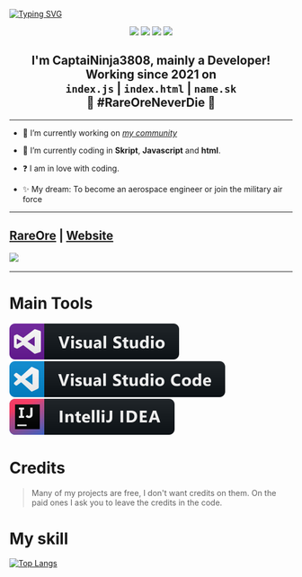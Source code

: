[![Typing SVG](https://readme-typing-svg.herokuapp.com?font=Fira+Code&pause=1000&color=FF72EB&width=435&lines=https%3A%2F%2Fds.rareore.it;https%3A%2F%2Fwww.twitch.tv%2Flaburlatv;https%3A%2F%2Fwww.instagram.com%2Fpietro_zerbone%2F)](https://git.io/typing-svg)

<div align=center>
<a href="https://discord.rareore.it/"><img src="https://img.shields.io/badge/discord-blue.svg?&style=for-the-badge&logo=discord&logoColor=white" height=25></a>
<a href="https://twitch.tv/catcha80"><img src="https://img.shields.io/badge/twitch-violet.svg?&style=for-the-badge&logo=twitch&logoColor=white" height=25></a> 
<a href="https://tiktok.com/@nsl.dev"><img src="https://img.shields.io/badge/tiktok-black.svg?&style=for-the-badge&logo=tiktok&logoColor=white" height=25></a>
<a href="https://youTube.com/channel/UCoNVWCMYp8Fs50wPeefw_7A"><img src="https://img.shields.io/badge/-YouTube-red?&style=for-the-badge&logo=youtube&logoColor=white" height=25></a>
</div>

## <div align="center">I'm CaptaiNinja3808, mainly a Developer! Working since 2021 on <br>`index.js` | `index.html` | `name.sk`<br>🚀 #RareOreNeverDie 🚀</div>  
  
***

- 🔭 I’m currently working on [*my community*](https://linktr.ee/capcommunity)
  

- 🌱 I’m currently coding in **Skript**, **Javascript** and **html**.  
  

- ❓ I am in love with coding.<br/>

- ✨ My dream: To become an aerospace engineer or join the military air force
  
***

## [RareOre](https://discord.gg/eJvE7HwVM3) | [Website](http://captaininja.it)
<a href="https://discord.gg/eJvE7HwVM3"><img src="https://discord.com/api/guilds/934900180401160212/widget.png?style=banner2"></a>

***
<!--
# SUPPORT ME

You can always Support me by inviting my **own Discord Bot** (Click the icon)

[![2021's best Music Bot | The Bot👑](https://cdn.discordapp.com/attachments/955354306746400816/969945702442610708/logonuovo.png)](http://communitybot.hostinggratis.it/)

THIS PART IS TEMPORALLY OFF BECAUSE THE BOT ISN'T ONLINE
-->
# <div align="Lateral">Main Tools<br></div> 

<div align="left" style="text-decoration: none;">  
  <a href="https://visualstudio.microsoft.com/it/">
      <img src="https://raw.githubusercontent.com/MikeCodesDotNET/ColoredBadges/4a38660afb7be89a6032218589b4454a1285c7f8/svg/dev/tools/visualstudio.svg" style="vertical-align:top margin:6px 9px">
  </a> 
  <a href="https://code.visualstudio.com/">
      <img src="https://raw.githubusercontent.com/MikeCodesDotNET/ColoredBadges/4a38660afb7be89a6032218589b4454a1285c7f8/svg/dev/tools/visualstudio_code.svg" style="vertical-align:top margin:6px 9px">
  </a>  
  <a href="https://www.jetbrains.com/idea/">
      <img src="https://raw.githubusercontent.com/MikeCodesDotNET/ColoredBadges/4a38660afb7be89a6032218589b4454a1285c7f8/svg/dev/tools/jetbrains_intellij.svg" style="vertical-align:top margin:6px 9px">
  </a>
</div>


# Credits

> Many of my projects are free, I don't want credits on them. On the paid ones I ask you to leave the credits in the code.

# My skill

[![Top Langs](https://github-readme-stats.vercel.app/api/top-langs/?username=CaptaiNinja3808&layout=compact&theme=highcontrast)](https://github.com/anuraghazra/github-readme-stats)
<br>
<!--  ![chitemmuort](https://github-readme-stats.vercel.app/api?username=CaptaiNinja3808&show_icons=true&theme=highcontrast) -->
